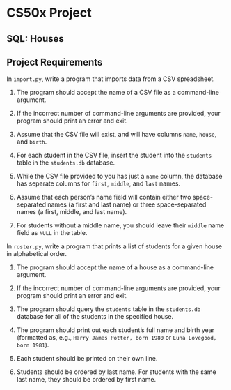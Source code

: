 # CS50x Project
## SQL: Houses


## Project Requirements
In ```import.py```, write a program that imports data from a CSV spreadsheet.
1. The program should accept the name of a CSV file as a command-line argument. 

2. If the incorrect number of command-line arguments are provided, your program should print an error and exit.

3. Assume that the CSV file will exist, and will have columns ```name```, ```house```, and ```birth```.

4. For each student in the CSV file, insert the student into the ```students``` table in the ```students.db``` database.

5. While the CSV file provided to you has just a ```name``` column, the database has separate columns for ```first```, ```middle```, and ```last``` names.

6. Assume that each person’s name field will contain either two space-separated names (a first and last name) or three space-separated names (a first, middle, and last name). 

7. For students without a middle name, you should leave their ```middle``` name field as ```NULL``` in the table.


In ```roster.py```, write a program that prints a list of students for a given house in alphabetical order.
1. The program should accept the name of a house as a command-line argument. 

2. If the incorrect number of command-line arguments are provided, your program should print an error and exit.

3. The program should query the ```students``` table in the ```students.db``` database for all of the students in the specified house.

4. The program should print out each student’s full name and birth year (formatted as, e.g., ```Harry James Potter, born 1980``` or ```Luna Lovegood, born 1981```). 

5. Each student should be printed on their own line.

6. Students should be ordered by last name. For students with the same last name, they should be ordered by first name.

